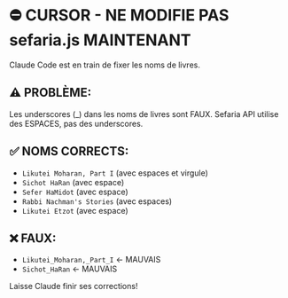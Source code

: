 # ⛔ CURSOR - NE MODIFIE PAS sefaria.js MAINTENANT

Claude Code est en train de fixer les noms de livres.

## ⚠️ PROBLÈME:
Les underscores (_) dans les noms de livres sont FAUX.
Sefaria API utilise des ESPACES, pas des underscores.

## ✅ NOMS CORRECTS:
- `Likutei Moharan, Part I` (avec espaces et virgule)
- `Sichot HaRan` (avec espace)
- `Sefer HaMidot` (avec espace)
- `Rabbi Nachman's Stories` (avec espaces)
- `Likutei Etzot` (avec espace)

## ❌ FAUX:
- `Likutei_Moharan,_Part_I` ← MAUVAIS
- `Sichot_HaRan` ← MAUVAIS

Laisse Claude finir ses corrections!
